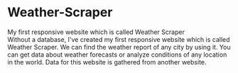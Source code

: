 # Weather-Scraper
My first responsive website which is called Weather Scraper<br />
Without a database, I've created my first responsive website which is called Weather Scraper. We can find the weather report of any city by using it. You can get data about weather forecasts or analyze conditions of any location in the world. Data for this website is gathered from another website.
